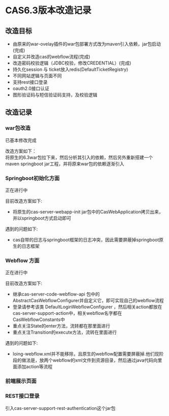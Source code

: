 # CAS6.3版本改造记录

## 改造目标
- 由原来的war-ovelay插件的war包部署方式改为maven引入依赖，jar包启动(完成)
- 自定义并改造cas的webflow流程(完成)
- 改造密码校验逻辑（JDBC校验，修改CREDENTIAL）(完成)
- 持久化session 与 ticket放入redis(DefaultTicketRegistry)
- 不同网站逻辑与页面不同
- 支持rest接口登录
- oauth2.0接口认证
- 图形验证码与短信验证码支持，及校验逻辑

## 改造记录
### war包改造
已基本修改完成  

改造方案如下：  
将原生的6.3war包拉下来，然后分析其引入的依赖，然后另外重新搭建一个maven springboot jar工程，并将原来war包的依赖逐渐引入
### Springboot初始化方面
正在进行中

目前改造方案如下:  
- 将原生的cas-server-webapp-init jar包中的CasWebApplication拷贝出来，并以springboot方式启动即可

遇到的问题如下:
- cas自带的日志与springboot框架的日志冲突，因此需要屏蔽掉springboot原生的日志框架
### Webflow 方面
正在进行中

目前改造方案如下:
- 继承cas-server-code-webflow-api 包中的AbstractCasWebflowConfigurer并自定义它，即可实现自己的webflow流程
- 登录请参考该类 DefaultLoginWebflowConfigurer  ，然后相关action都放在cas-server-support-action中，相关webflow名字都在CasWebflowConstants中
- 重点关注State的enter方法，流转都在那里面进行
- 重点关注Transition的execute方法，流转在里面进行

遇到的问题如下:
- loing-webflow.xml并不能移除，且原生的webflow配置需要屏蔽掉.他们现阶段的做法是，放两个webflow的xml文件到资源目录，然后通过java代码向里面添加action等流程

### 前端展示页面

### REST接口登录
引入cas-server-support-rest-authentication这个jar包

